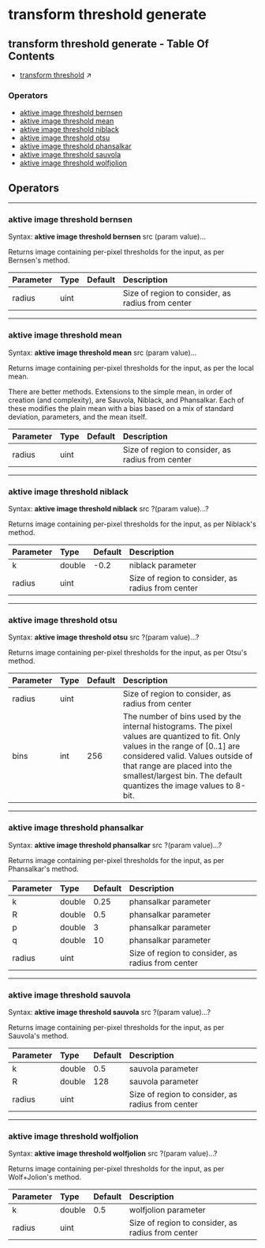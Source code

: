 # transform threshold generate
## transform threshold generate - Table Of Contents

  - [transform threshold](transform_threshold.md) ↗


### Operators

 - [aktive image threshold bernsen](#image_threshold_bernsen)
 - [aktive image threshold mean](#image_threshold_mean)
 - [aktive image threshold niblack](#image_threshold_niblack)
 - [aktive image threshold otsu](#image_threshold_otsu)
 - [aktive image threshold phansalkar](#image_threshold_phansalkar)
 - [aktive image threshold sauvola](#image_threshold_sauvola)
 - [aktive image threshold wolfjolion](#image_threshold_wolfjolion)

## Operators

---
### <a name='image_threshold_bernsen'></a> aktive image threshold bernsen

Syntax: __aktive image threshold bernsen__ src (param value)...

Returns image containing per-pixel thresholds for the input, as per Bernsen's method.

|Parameter|Type|Default|Description|
|:---|:---|:---|:---|
|radius|uint||Size of region to consider, as radius from center|

---
### <a name='image_threshold_mean'></a> aktive image threshold mean

Syntax: __aktive image threshold mean__ src (param value)...

Returns image containing per-pixel thresholds for the input, as per the local mean.

There are better methods. Extensions to the simple mean, in order of creation (and complexity), are Sauvola, Niblack, and Phansalkar. Each of these modifies the plain mean with a bias based on a mix of standard deviation, parameters, and the mean itself.

|Parameter|Type|Default|Description|
|:---|:---|:---|:---|
|radius|uint||Size of region to consider, as radius from center|

---
### <a name='image_threshold_niblack'></a> aktive image threshold niblack

Syntax: __aktive image threshold niblack__ src ?(param value)...?

Returns image containing per-pixel thresholds for the input, as per Niblack's method.

|Parameter|Type|Default|Description|
|:---|:---|:---|:---|
|k|double|-0.2|niblack parameter|
|radius|uint||Size of region to consider, as radius from center|

---
### <a name='image_threshold_otsu'></a> aktive image threshold otsu

Syntax: __aktive image threshold otsu__ src ?(param value)...?

Returns image containing per-pixel thresholds for the input, as per Otsu's method.

|Parameter|Type|Default|Description|
|:---|:---|:---|:---|
|radius|uint||Size of region to consider, as radius from center|
|bins|int|256|The number of bins used by the internal histograms. The pixel values are quantized to fit. Only values in the range of [0..1] are considered valid. Values outside of that range are placed into the smallest/largest bin. The default quantizes the image values to 8-bit.|

---
### <a name='image_threshold_phansalkar'></a> aktive image threshold phansalkar

Syntax: __aktive image threshold phansalkar__ src ?(param value)...?

Returns image containing per-pixel thresholds for the input, as per Phansalkar's method.

|Parameter|Type|Default|Description|
|:---|:---|:---|:---|
|k|double|0.25|phansalkar parameter|
|R|double|0.5|phansalkar parameter|
|p|double|3|phansalkar parameter|
|q|double|10|phansalkar parameter|
|radius|uint||Size of region to consider, as radius from center|

---
### <a name='image_threshold_sauvola'></a> aktive image threshold sauvola

Syntax: __aktive image threshold sauvola__ src ?(param value)...?

Returns image containing per-pixel thresholds for the input, as per Sauvola's method.

|Parameter|Type|Default|Description|
|:---|:---|:---|:---|
|k|double|0.5|sauvola parameter|
|R|double|128|sauvola parameter|
|radius|uint||Size of region to consider, as radius from center|

---
### <a name='image_threshold_wolfjolion'></a> aktive image threshold wolfjolion

Syntax: __aktive image threshold wolfjolion__ src ?(param value)...?

Returns image containing per-pixel thresholds for the input, as per Wolf+Jolion's method.

|Parameter|Type|Default|Description|
|:---|:---|:---|:---|
|k|double|0.5|wolfjolion parameter|
|radius|uint||Size of region to consider, as radius from center|

